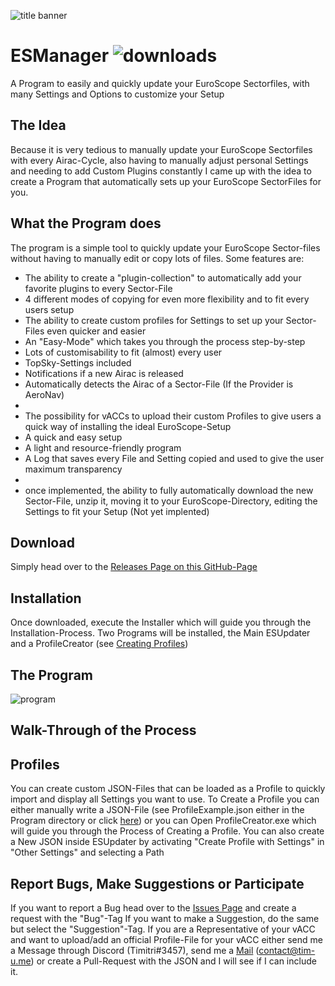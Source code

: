 ![title banner](http://tim-u.me/title.png)

# ESManager ![downloads](https://img.shields.io/github/downloads/Tim-Unger/esmanager/total)

A Program to easily and quickly update your EuroScope Sectorfiles, with many Settings and Options to customize your Setup

## The Idea

Because it is very tedious to manually update your EuroScope Sectorfiles with every Airac-Cycle, also having to manually adjust personal Settings 
and needing to add Custom Plugins constantly I came up with the idea to create a Program that automatically sets up your EuroScope SectorFiles for you.

## What the Program does

The program is a simple tool to quickly update your EuroScope Sector-files without having to manually edit or copy lots of files.
Some features are:
- The ability to create a "plugin-collection" to automatically add your favorite plugins to every Sector-File
- 4 different modes of copying for even more flexibility and to fit every users setup
- The ability to create custom profiles for Settings to set up your Sector-Files even quicker and easier
- An "Easy-Mode" which takes you through the process step-by-step
- Lots of customisability to fit (almost) every user
- TopSky-Settings included
- Notifications if a new Airac is released
- Automatically detects the Airac of a Sector-File (If the Provider is AeroNav)
- 
- The possibility for vACCs to upload their custom Profiles to give users a quick way of installing the ideal EuroScope-Setup
- A quick and easy setup
- A light and resource-friendly program
- A Log that saves every File and Setting copied and used to give the user maximum transparency
- 
- once implemented, the ability to fully automatically download the new Sector-File, unzip it, moving it to your EuroScope-Directory, editing the Settings to fit your Setup (Not yet implented)

## Download

Simply head over to the [Releases Page on this GitHub-Page](https://github.com/Tim-Unger/ESUpdater/releases/latest)

## Installation

Once downloaded, execute the Installer which will guide you through the Installation-Process.
Two Programs will be installed, the Main ESUpdater and a ProfileCreator (see [Creating Profiles](#Profiles))

 ## The Program
 
 ![program](https://i.imgur.com/kxzC8FM.png)
 
 ## Walk-Through of the Process
 
 ## Profiles
 You can create custom JSON-Files that can be loaded as a Profile to quickly import and display all Settings you want to use.
 To Create a Profile you can either manually write a JSON-File (see ProfileExample.json either in the Program directory or click [here](http://tim-u.me/ProfileExample.json))
 or you can Open ProfileCreator.exe which will guide you through the Process of Creating a Profile.
 You can also create a New JSON inside ESUpdater by activating "Create Profile with Settings" in "Other Settings" and selecting a Path
 
 ## Report Bugs, Make Suggestions or Participate
 
 If you want to report a Bug head over to the [Issues Page](https://github.com/Tim-Unger/ESUpdater/issues) and create a request with the "Bug"-Tag
 If you want to make a Suggestion, do the same but select the "Suggestion"-Tag.
 If you are a Representative of your vACC and want to upload/add an official Profile-File for your vACC either send me a Message through Discord (Timitri#3457), send me a [Mail](mailto:contact@tim-u.me) (contact@tim-u.me) or create a Pull-Request with the JSON and I will see if I can include it.
